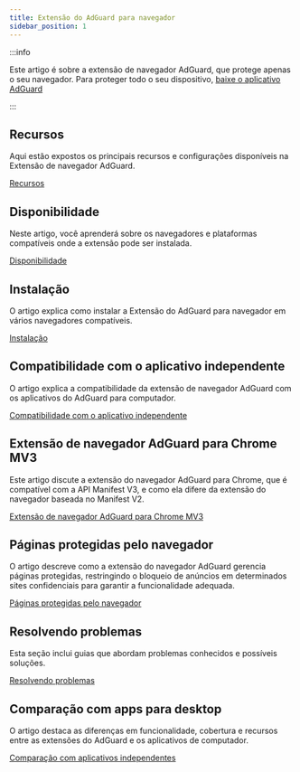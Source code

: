 ```yaml
---
title: Extensão do AdGuard para navegador
sidebar_position: 1
---
```


:::info

Este artigo é sobre a extensão de navegador AdGuard, que protege apenas o seu navegador. Para proteger todo o seu dispositivo, [baixe o aplicativo AdGuard](https://adguard.com/download.html?auto=true)

:::

## Recursos

Aqui estão expostos os principais recursos e configurações disponíveis na Extensão de navegador AdGuard.

[Recursos](/adguard-browser-extension/features)

## Disponibilidade

Neste artigo, você aprenderá sobre os navegadores e plataformas compatíveis onde a extensão pode ser instalada.

[Disponibilidade](/adguard-browser-extension/availability)

## Instalação

O artigo explica como instalar a Extensão do AdGuard para navegador em vários navegadores compatíveis.

[Instalação](/adguard-browser-extension/installation)

## Compatibilidade com o aplicativo independente

O artigo explica a compatibilidade da extensão de navegador AdGuard com os aplicativos do AdGuard para computador.

[Compatibilidade com o aplicativo independente](/adguard-browser-extension/compatibility)

## Extensão de navegador AdGuard para Chrome MV3

Este artigo discute a extensão do navegador AdGuard para Chrome, que é compatível com a API Manifest V3, e como ela difere da extensão do navegador baseada no Manifest V2.

[Extensão de navegador AdGuard para Chrome MV3](/adguard-browser-extension/mv3-version/)

## Páginas protegidas pelo navegador

O artigo descreve como a extensão do navegador AdGuard gerencia páginas protegidas, restringindo o bloqueio de anúncios em determinados sites confidenciais para garantir a funcionalidade adequada.

[Páginas protegidas pelo navegador](/adguard-browser-extension/protected-pages)

## Resolvendo problemas

Esta seção inclui guias que abordam problemas conhecidos e possíveis soluções.

[Resolvendo problemas](/adguard-browser-extension/solving-problems)

## Comparação com apps para desktop

O artigo destaca as diferenças em funcionalidade, cobertura e recursos entre as extensões do AdGuard e os aplicativos de computador.

[Comparação com aplicativos independentes](/adguard-browser-extension/comparison-standalone)
